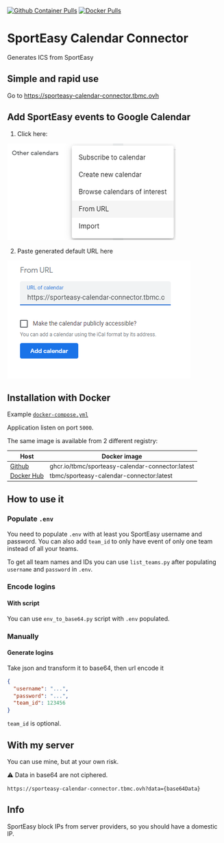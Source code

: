 [![Github Container Pulls](https://img.shields.io/badge/Github%20Container%20Pulls-680-blue
)](https://github.com/tbmc/sporteasy-calendar-connector/pkgs/container/sporteasy-calendar-connector)
[![Docker Pulls](https://img.shields.io/docker/pulls/tbmc/sporteasy-calendar-connector)](https://hub.docker.com/r/tbmc/sporteasy-calendar-connector)

# SportEasy Calendar Connector

Generates ICS from SportEasy

## Simple and rapid use

Go to https://sporteasy-calendar-connector.tbmc.ovh

## Add SportEasy events to Google Calendar

1. Click here:

![FromUrl](./docs/fromUrl.png)

2. Paste generated default URL here

![FromUrlPasteHere](./docs/fromUrlPasteUrl.png)

## Installation with Docker

Example [`docker-compose.yml`](./docker-compose.yml)

Application listen on port `5000`.

The same image is available from 2 different registry:

| Host                                                                                                           | Docker image                                     |
|----------------------------------------------------------------------------------------------------------------|--------------------------------------------------|
| [ Github ]( https://github.com/tbmc/sporteasy-calendar-connector/pkgs/container/sporteasy-calendar-connector ) | ghcr.io/tbmc/sporteasy-calendar-connector:latest |
| [ Docker Hub ]( https://hub.docker.com/r/tbmc/sporteasy-calendar-connector )                                   | tbmc/sporteasy-calendar-connector:latest         |

## How to use it

### Populate ``.env``

You need to populate ``.env`` with at least you SportEasy username and password.
You can also add ``team_id`` to only have event of only one team instead of all your teams.

To get all team names and IDs you can use ``list_teams.py`` after populating `username` and `password` in `.env`.

### Encode logins

#### With script

You can use ``env_to_base64.py`` script with `.env` populated.

### Manually

#### Generate logins

Take json and transform it to base64, then url encode it

```json
{
  "username": "...",
  "password": "...",
  "team_id": 123456
}
```

``team_id`` is optional.

## With my server

You can use mine, but at your own risk.

:warning: Data in base64 are not ciphered.

``
https://sporteasy-calendar-connector.tbmc.ovh?data={base64Data}
``

## Info

SportEasy block IPs from server providers, so you should have a domestic IP.


